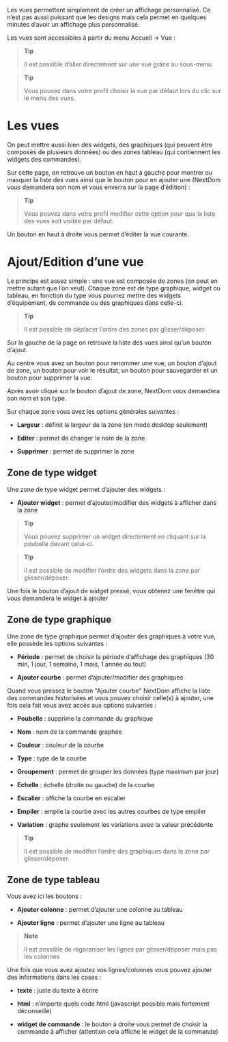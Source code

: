 Les vues permettent simplement de créer un affichage personnalisé. Ce
n’est pas aussi puissant que les designs mais cela permet en quelques
minutes d’avoir un affichage plus personnalisé.

Les vues sont accessibles à partir du menu Accueil → Vue :

> **Tip**
>
> Il est possible d’aller directement sur une vue grâce au sous-menu.

> **Tip**
>
> Vous pouvez dans votre profil choisir la vue par défaut lors du clic
> sur le menu des vues.

Les vues 
========

On peut mettre aussi bien des widgets, des graphiques (qui peuvent être
composés de plusieurs données) ou des zones tableau (qui contiennent les
widgets des commandes).

Sur cette page, on retrouve un bouton en haut à gauche pour montrer ou
masquer la liste des vues ainsi que le bouton pour en ajouter une
(NextDom vous demandera son nom et vous enverra sur la page d’édition) :

> **Tip**
>
> Vous pouvez dans votre profil modifier cette option pour que la liste
> des vues soit visible par défaut.

Un bouton en haut à droite vous permet d’éditer la vue courante.

Ajout/Edition d’une vue 
=======================

Le principe est assez simple : une vue est composée de zones (on peut en
mettre autant que l’on veut). Chaque zone est de type graphique, widget
ou tableau, en fonction du type vous pourrez mettre des widgets
d’équipement, de commande ou des graphiques dans celle-ci.

> **Tip**
>
> Il est possible de déplacer l’ordre des zones par glisser/déposer.

Sur la gauche de la page on retrouve la liste des vues ainsi qu’un
bouton d’ajout.

Au centre vous avez un bouton pour renommer une vue, un bouton d’ajout
de zone, un bouton pour voir le résultat, un bouton pour sauvegarder et
un bouton pour supprimer la vue.

Après avoir cliqué sur le bouton d’ajout de zone, NextDom vous demandera
son nom et son type.

Sur chaque zone vous avez les options générales suivantes :

-   **Largeur** : définit la largeur de la zone (en mode
    desktop seulement)

-   **Editer** : permet de changer le nom de la zone

-   **Supprimer** : permet de supprimer la zone

Zone de type widget 
-------------------

Une zone de type widget permet d’ajouter des widgets :

-   **Ajouter widget** : permet d’ajouter/modifier des widgets à
    afficher dans la zone

> **Tip**
>
> Vous pouvez supprimer un widget directement en cliquant sur la
> poubelle devant celui-ci.

> **Tip**
>
> Il est possible de modifier l’ordre des widgets dans la zone par
> glisser/déposer.

Une fois le bouton d’ajout de widget pressé, vous obtenez une fenêtre
qui vous demandera le widget à ajouter

Zone de type graphique 
----------------------

Une zone de type graphique permet d’ajouter des graphiques à votre vue,
elle possède les options suivantes :

-   **Période** : permet de choisir la période d’affichage des
    graphiques (30 min, 1 jour, 1 semaine, 1 mois, 1 année ou tout)

-   **Ajouter courbe** : permet d’ajouter/modifier des graphiques

Quand vous pressez le bouton "Ajouter courbe" NextDom affiche la liste
des commandes historisées et vous pouvez choisir celle(s) à ajouter, une
fois cela fait vous avez accès aux options suivantes :

-   **Poubelle** : supprime la commande du graphique

-   **Nom** : nom de la commande graphée

-   **Couleur** : couleur de la courbe

-   **Type** : type de la courbe

-   **Groupement** : permet de grouper les données (type maximum
    par jour)

-   **Echelle** : échelle (droite ou gauche) de la courbe

-   **Escalier** : affiche la courbe en escalier

-   **Empiler** : empile la courbe avec les autres courbes de type
    empiler

-   **Variation** : graphe seulement les variations avec la valeur
    précédente

> **Tip**
>
> Il est possible de modifier l’ordre des graphiques dans la zone par
> glisser/déposer.

Zone de type tableau 
--------------------

Vous avez ici les boutons :

-   **Ajouter colonne** : permet d’ajouter une colonne au tableau

-   **Ajouter ligne** : permet d’ajouter une ligne au tableau

> **Note**
>
> Il est possible de régoraniser les lignes par glisser/déposer mais pas
> les colonnes

Une fois que vous avez ajoutez vos lignes/colonnes vous pouvez ajouter
des informations dans les cases :

-   **texte** : juste du texte à écrire

-   **html** : n’importe quels code html (javascript possible mais
    fortement déconseillé)

-   **widget de commande** : le bouton à droite vous permet de choisir
    la commande à afficher (attention cela affiche le widget de
    la commande)



